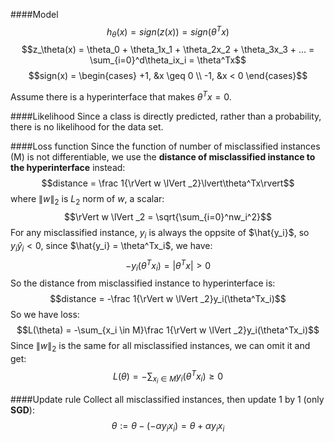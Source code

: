 ####Model
$$h_\theta(x) = sign(z(x)) = sign(\theta^Tx)$$
$$z_\theta(x) = \theta_0 + \theta_1x_1 + \theta_2x_2 + \theta_3x_3 + ... = \sum_{i=0}^d\theta_ix_i = \theta^Tx$$ 
$$sign(x) = \begin{cases} 
+1, &x \geq 0 \\
-1, &x < 0
\end{cases}$$  

Assume there is a hyperinterface that makes $\theta^Tx = 0$.

####Likelihood
Since a class is directly predicted, rather than a probability, there is no likelihood for the data set.  

####Loss function
Since the function of number of misclassified instances (M) is not differentiable, we use the __distance of misclassified instance to the hyperinterface__ instead:  
$$distance = \frac 1{\rVert w \lVert _2}\lvert\theta^Tx\rvert$$
where $\rVert w \lVert _2$ is $L_2$ norm of $w$, a scalar:
$$\rVert w \lVert _2 = \sqrt{\sum_{i=0}^nw_i^2}$$
For any misclassified instance, $y_i$ is always the oppsite of $\hat{y_i}$, so $y_i\hat y_i < 0$, since $\hat{y_i} = \theta^Tx_i$, we have:  
$$-y_i(\theta^Tx_i) = \lvert\theta^Tx\rvert > 0$$
So the distance from misclassified instance to hyperinterface is:
$$distance = -\frac 1{\rVert w \lVert _2}y_i(\theta^Tx_i)$$
So we have loss:
$$L(\theta) = -\sum_{x_i \in M}\frac 1{\rVert w \lVert _2}y_i(\theta^Tx_i)$$
Since ${\rVert w \lVert _2}$ is the same for all misclassified instances, we can omit it and get:
$$L(\theta) = -\sum_{x_i \in M}y_i(\theta^Tx_i) \ge0$$

####Update rule
Collect all misclassified instances, then update 1 by 1 (only __SGD__):
$$\theta := \theta - (-\alpha y_ix_i) = \theta + \alpha y_ix_i$$